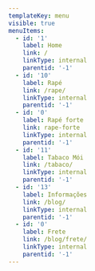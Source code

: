 ```yaml
---
templateKey: menu
visible: true
menuItems:
  - id: '1'
    label: Home
    link: /
    linkType: internal
    parentid: '-1'
  - id: '10'
    label: Rapé
    link: /rape/
    linkType: internal
    parentid: '-1'
  - id: '0'
    label: Rapé forte
    link: rape-forte
    linkType: internal
    parentid: '-1'
  - id: '11'
    label: Tabaco Mói
    link: /tabaco/
    linkType: internal
    parentid: '-1'
  - id: '13'
    label: Informações
    link: /blog/
    linkType: internal
    parentid: '-1'
  - id: '0'
    label: Frete
    link: /blog/frete/
    linkType: internal
    parentid: '-1'
---
```


